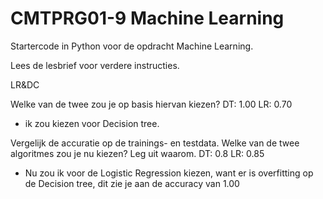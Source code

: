 # CMTPRG01-9 Machine Learning

Startercode in Python voor de opdracht Machine Learning.

Lees de lesbrief voor verdere instructies.


LR&DC

Welke van de twee zou je op basis hiervan kiezen?
DT: 1.00 LR: 0.70  
- ik zou kiezen voor Decision tree.

Vergelijk de accuratie op de trainings- en testdata. Welke van de twee algoritmes
zou je nu kiezen? Leg uit waarom.
DT: 0.8 LR: 0.85  
- Nu zou ik voor de Logistic Regression kiezen, want er is overfitting op de Decision tree, dit zie je aan de accuracy van 1.00
